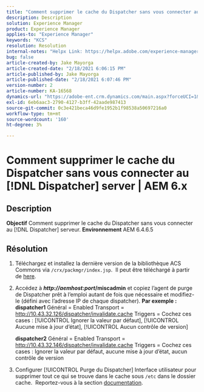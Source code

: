 ```yaml
---
title: "Comment supprimer le cache du Dispatcher sans vous connecter au [!DNL Dispatcher] server | AEM 6.x"
description: Description
solution: Experience Manager
product: Experience Manager
applies-to: "Experience Manager"
keywords: "KCS"
resolution: Resolution
internal-notes: "Helpx Link: https://helpx.adobe.com/experience-manager/kb/How-to-delete-the-dispatcher-cache-without-logging-into-the-Dispatchers-AEM.html"
bug: false
article-created-by: Jake Mayorga
article-created-date: "2/18/2021 6:06:15 PM"
article-published-by: Jake Mayorga
article-published-date: "2/18/2021 6:07:46 PM"
version-number: 2
article-number: KA-16568
dynamics-url: "https://adobe-ent.crm.dynamics.com/main.aspx?forceUCI=1&pagetype=entityrecord&etn=knowledgearticle&id=b0e344fb-1372-eb11-a812-00224809aac7"
exl-id: 6eb6aac3-2790-4127-b3ff-42aade987413
source-git-commit: 0c3e421beca46d9fe1952b1f98538a50697216a0
workflow-type: tm+mt
source-wordcount: '160'
ht-degree: 3%

---
```


# Comment supprimer le cache du Dispatcher sans vous connecter au [!DNL Dispatcher] server | AEM 6.x

## Description

<b>Objectif</b>
Comment supprimer le cache du Dispatcher sans vous connecter au [!DNL Dispatcher] serveur.
<b>Environnement</b>
AEM 6.4.6.5


## Résolution


1. Téléchargez et installez la dernière version de la bibliothèque ACS Commons via `/crx/packmgr/index.jsp`.  Il peut être téléchargé à partir de [here](https://github.com/Adobe-Consulting-Services/acs-aem-commons/releases).
2. Accédez à <b>*http://aemhost:port*/miscadmin</b> et copiez l’agent de purge de Dispatcher prêt à l’emploi autant de fois que nécessaire et modifiez-le (défini avec l’adresse IP de chaque dispatcher).
   <b>Par exemple :</b>
   <b>dispatcher1</b>
Général = Enabled Transport = http://10.43.32.126/dispatcher/invalidate.cache Triggers = Cochez ces cases : [!UICONTROL Ignorer la valeur par défaut], [!UICONTROL Aucune mise à jour d’état], [!UICONTROL Aucun contrôle de version]

   <b>dispatcher2</b>
Général = Enabled Transport = http://10.43.32.146/dispatcher/invalidate.cache Triggers = Cochez ces cases : Ignorer la valeur par défaut, aucune mise à jour d’état, aucun contrôle de version
3. Configurer [!UICONTROL Purge du Dispatcher] Interface utilisateur pour supprimer tout ce qui se trouve dans le cache sous `/etc` dans le dossier cache.  Reportez-vous à la section [documentation](https://adobe-consulting-services.github.io/acs-aem-commons/features/dispatcher-flush-ui/index.html).
